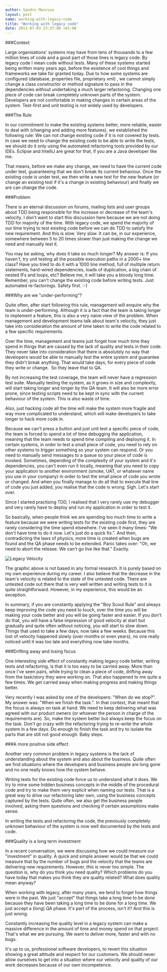 ```yaml
---
author: Sandro Mancuso
layout: post
name: working-with-legacy-code
title: "Working with legacy code"
date: 2011-07-03 23:37:00 +01:00
---
```


###Context

Large organisations' systems may have from tens of thousands to a few
million lines of code and a good part of those lines is legacy code. By
legacy code I mean code without tests. Many of these systems started
being written many years ago, before the existence of cool things and
frameworks we take for granted today. Due to how some systems are
configured (database, properties file, proprietary xml) , we cannot
simply change a class constructor or method signature to pass in the
dependencies without undertaking a much larger refactoring. Changing one
piece of code can break completely unknown parts of the system.
Developers are not comfortable in making changes in certain areas of the
system. Test-first and unit testing is not widely used by developers.

###The Rule

In our commitment to make the existing systems better, more reliable,
easier to deal with (changing and adding more features), we established
the following rule: We can not change existing code if it is not covered
by tests. In case we need to change the existing code to be able to
write the tests, we should do it only using the automated refactoring
tools provided by our IDEs. Eclipse and IntelliJ are great for that, if
you are a Java developer like me.

That means, before we make any change, we need to have the current code
under test, guaranteeing that we don't break its current behaviour. Once
the existing code is under test, we then write a new test for the new
feature (or change an existing test if it's a change in existing
behaviour) and finally we are can change the code.

###Problem

There is an eternal discussion on forums, mailing lists and user groups
about TDD being responsible for the increase or decrease of the team's
velocity. I don't want to start this discussion here because we are not
doing TDD for majority of the time. With legacy code, we spend the
majority of our time trying to test existing code before we can do TDD
to satisfy the new requirement. And this is slow. Very slow. It can be,
in our experience, somewhere between 5 to 20 times slower than just
making the change we need and manually test it.

You may be asking, why does it take so much longer? My answer is: If you
haven't, try unit testing all the possible execution paths in a 2000+
line class? Have you tried to do it with a 1000 line method, full of
multiple return statements, hard-wired dependencies, loads of
duplication, a big chain of nested IFs and loops, etc? Believe me, it
will take you a bloody long time. Remember, you can't change the
existing code before writing tests. Just automated re-factorings. Safety
first. :-)

###Why are we "under-performing"?

Quite often, after start following this rule, management will enquire
why the team is under-performing. Although it is a fact that the team is
taking longer to implement a feature, this is also a very naive view of
the problem. When management and development teams talk about team's
velocity, they just take into consideration the amount of time taken to
write the code related to a few specific requirements.

Over the time, management and teams just forget how much time they spend
in things that are caused by the lack of quality and tests in their
code. They never take into consideration that there is absolutely no way
that developers would be able to manually test the entire system and
guarantee they didn't break anything. That would take days, for every
piece of code they write or change.  So they leave that to QA.

By not increasing the test coverage, the team will never have a
regression test suite. Manually testing the system, as it grows in size
and complexity, will start taking longer and longer by the QA team. It
will also be more error prone, since testing scripts need to be kept in
sync with the current behaviour of the system. This is also waste of
time.

Also, just hacking code all the time will make the system more fragile
and way more complicated to understand, which will make developers to
take longer to hack more code in.

Because we can't press a button and just unit test a specific piece of
code, the team is forced to spend a lot of time debugging the
application, meaning that the team needs to spend time compiling and
deploying it. In certain systems, in order to test a small piece of
code, you need to rely on other systems to trigger something so your
system can respond. Or you need to manually send messages to a queue so
your piece of code is invoked. Sometimes, depending of the complexity of
your system and it's dependencies, you can't even run it locally,
meaning that you need to copy your application to another environment
(smoke, UAT, or whatever name you use in your company) in order to test
the small piece of code you wrote or changed. And when you finally
manage to do all that to execute that line of code you just added, you
realise that the code is wrong. Sigh. Let's start over.

Since I started practising TDD, I realised that I very rarely use my
debugger and very rarely have to deploy and run my application in order
to test it.

So basically, when people think we are spending too much time to write a
feature because we were writing tests for the existing code first, they
are rarely considering the time spend elsewhere. I've seen it many
times: "We don't have time to do it now. Let's just do a quick fix.".
And then, contradicting the laws of physics, more time is created when
bugs are found and the QA phase needs to be extended. Panic takes over:
"Oh, we need to abort the release. We can't go live like that."
Exactly.

![Legacy Velocity]({{site.baseurl}}/assets/custom/img/blog/Legacy_velocity.jpg)


The graphic above is not based in any formal research. It is purely
based on my own experience during my career. I also believe that the
decrease in the team's velocity is related to the state of the untested
code. There are untested code out there that is very well written and
writing tests to it is quite straightforward. However, in my experience,
this would be an exception.

In summary, if you are constantly applying the "Boy Scout Rule" and
always keep improving the code you need to touch, over the time you will
be making your code better and you will be going faster and easier. If
you don't do that, you will have a false impression of good velocity at
start but gradually and quite often without noticing, you will start to
slow down. Things that used to take a few days, now take a few weeks.
Because this lost of velocity happened slowly (over months or even
years), no one really noticed until it was too late and everything now
take months.

###Drifting away and losing focus

One interesting side effect of constantly making legacy code better,
writing tests and refactoring, is that it is too easy to be carried
away. More than once I've seen pairs, while trying to clean a piece of
code, drifting away from the task/story they were working on. That also
happened to me quite a few times. We get carried away when making
progress and making things better.

Very recently I was asked by one of the developers: "When do we stop?".
My answer was: "When we finish the task.". In that context, that meant
that the focus is always on task at hand. We need to keep delivering
what was agreed with our product owners (or whoever the person in charge
of the requirements are). So, make the system better but always keep the
focus on the task. Don't go crazy with the refactoring trying to
re-write the whole system in a few days. Do enough to finish the task
and try to isolate the parts that are still not good enough. Baby
steps.

###A more positive side effect

Another very common problem in legacy systems is the lack of
understanding about the system and also about the business. Quite often
we find situations where the developers and business people are long
gone and no one really knows how the system behave.

Writing tests for the existing code force us to understand what it does.
We try to mine some hidden business concepts in the middle of the
procedural code and try to make them very explicit when naming our
tests. That is a great way to drive our refactoring later own, using the
business concepts captured by the tests. Quite often, we also get the
business people involved, asking them questions and checking if certain
assumptions make sense.

In writing the tests and refactoring the code, the previously completely
unknown behaviour of the system is now well documented by the tests and
code.

###Quality is a long term investment

In a recent conversation, we were discussing how we could measure our
"investment" in quality. A quick and simple answer would be that we
could measure that by the number of bugs and the velocity that the teams
are delivering new requirements. However, this is never too simple. The
question is, why do you think you need quality? Which problems do you
have today that makes you think they are quality related? What does
quality mean anyway?

When working with legacy, after many years, we tend to forget how things
were in the past. We just "accept" that things take a long time to be
done because they have been taking a long time to be done for a long
time. We just accept a (long) QA phase. It's part of the process, isn't
it? And this is just wrong.

Constantly increasing the quality level in a legacy system can make a
massive difference in the amount of time and money spend on that
project. That's what we are pursuing. We want to deliver more, faster
and with no bugs.

It's up to us, professional software developers, to revert this
situation showing a great attitude and respect for our customers. We
should never allow ourselves to get into a situation where our velocity
and quality of our work decreases because of our own incompetence.
